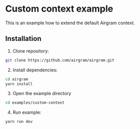 # Custom context example

This is an example how to extend the default Airgram context.

## Installation
1. Clone repository:
```bash
git clone https://github.com/airgram/airgram.git
```
2. Install dependencies:

```bash
cd airgram
yarn install
```

3. Open the example directory

```bash
cd examples/custom-context
```

4. Run example:
```bash
yarn run dev
```
